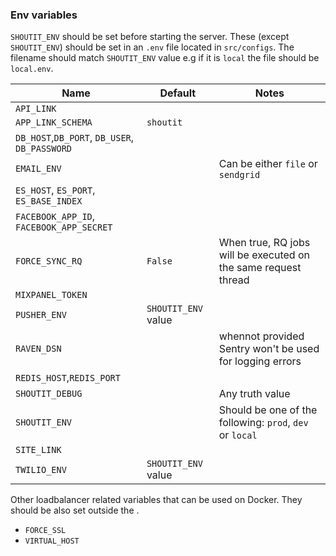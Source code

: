 ### Env variables

`SHOUTIT_ENV` should be set before starting the server. These (except `SHOUTIT_ENV`) should be set in an `.env` file located in `src/configs`.
The filename should match `SHOUTIT_ENV` value e.g if it is `local` the file should be `local.env`.

| Name                                          | Default       | Notes                                                          |
|-----------------------------------------------|---------------|----------------------------------------------------------------|
| `API_LINK`                                    |               |                                                                |
| `APP_LINK_SCHEMA`                             | `shoutit`     |                                                                |
| `DB_HOST`,`DB_PORT`, `DB_USER`, `DB_PASSWORD` |               |                                                                |
| `EMAIL_ENV`                                   |               | Can be either `file` or `sendgrid`                             |
| `ES_HOST`, `ES_PORT`, `ES_BASE_INDEX`         |               |                                                                |
| `FACEBOOK_APP_ID`, `FACEBOOK_APP_SECRET`      |               |                                                                |
| `FORCE_SYNC_RQ`                               | `False`       | When true, RQ jobs will be executed on the same request thread |
| `MIXPANEL_TOKEN`                              |               |                                                                |
| `PUSHER_ENV`                                  | `SHOUTIT_ENV` value |                                                                |
| `RAVEN_DSN`                                   |               | whennot provided Sentry won't be used for logging errors       |
| `REDIS_HOST`,`REDIS_PORT`                     |               |                                                                |
| `SHOUTIT_DEBUG`                               |               | Any truth value                                                |
| `SHOUTIT_ENV`                                 |               | Should be one of the following: `prod`, `dev` or `local`       |
| `SITE_LINK`                                   |               |                                                                |
| `TWILIO_ENV`                                  | `SHOUTIT_ENV` value|                                                                |


Other loadbalancer related variables that can be used on Docker. They should be also set outside the .

- `FORCE_SSL`
- `VIRTUAL_HOST`
